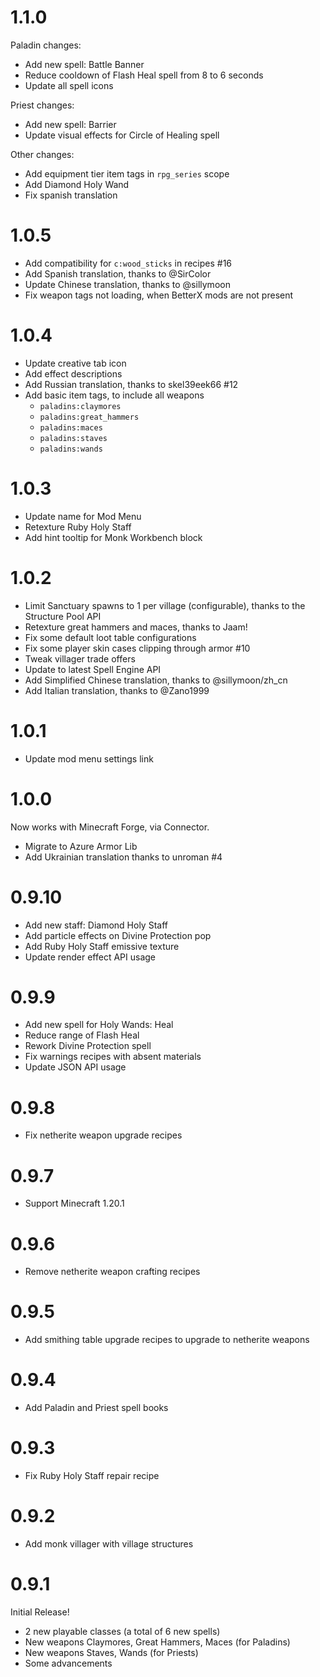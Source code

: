 # 1.1.0

Paladin changes:
- Add new spell: Battle Banner
- Reduce cooldown of Flash Heal spell from 8 to 6 seconds
- Update all spell icons

Priest changes:
- Add new spell: Barrier
- Update visual effects for Circle of Healing spell 

Other changes:
- Add equipment tier item tags in `rpg_series` scope
- Add Diamond Holy Wand
- Fix spanish translation

# 1.0.5

- Add compatibility for `c:wood_sticks` in recipes #16
- Add Spanish translation, thanks to @SirColor
- Update Chinese translation, thanks to @sillymoon
- Fix weapon tags not loading, when BetterX mods are not present

# 1.0.4

- Update creative tab icon
- Add effect descriptions
- Add Russian translation, thanks to skel39eek66 #12
- Add basic item tags, to include all weapons
  - `paladins:claymores`
  - `paladins:great_hammers`
  - `paladins:maces`
  - `paladins:staves`
  - `paladins:wands`

# 1.0.3

- Update name for Mod Menu
- Retexture Ruby Holy Staff
- Add hint tooltip for Monk Workbench block

# 1.0.2

- Limit Sanctuary spawns to 1 per village (configurable), thanks to the Structure Pool API
- Retexture great hammers and maces, thanks to Jaam!
- Fix some default loot table configurations
- Fix some player skin cases clipping through armor #10
- Tweak villager trade offers
- Update to latest Spell Engine API
- Add Simplified Chinese translation, thanks to @sillymoon/zh_cn
- Add Italian translation, thanks to @Zano1999

# 1.0.1

- Update mod menu settings link

# 1.0.0

Now works with Minecraft Forge, via Connector.

- Migrate to Azure Armor Lib
- Add Ukrainian translation thanks to unroman #4

# 0.9.10

- Add new staff: Diamond Holy Staff
- Add particle effects on Divine Protection pop
- Add Ruby Holy Staff emissive texture
- Update render effect API usage

# 0.9.9

- Add new spell for Holy Wands: Heal
- Reduce range of Flash Heal
- Rework Divine Protection spell
- Fix warnings recipes with absent materials
- Update JSON API usage

# 0.9.8

- Fix netherite weapon upgrade recipes

# 0.9.7

- Support Minecraft 1.20.1

# 0.9.6

- Remove netherite weapon crafting recipes

# 0.9.5

- Add smithing table upgrade recipes to upgrade to netherite weapons 

# 0.9.4

- Add Paladin and Priest spell books

# 0.9.3

- Fix Ruby Holy Staff repair recipe

# 0.9.2

- Add monk villager with village structures 

# 0.9.1

Initial Release!

- 2 new playable classes (a total of 6 new spells)
- New weapons Claymores, Great Hammers, Maces (for Paladins)
- New weapons Staves, Wands (for Priests)
- Some advancements

#
